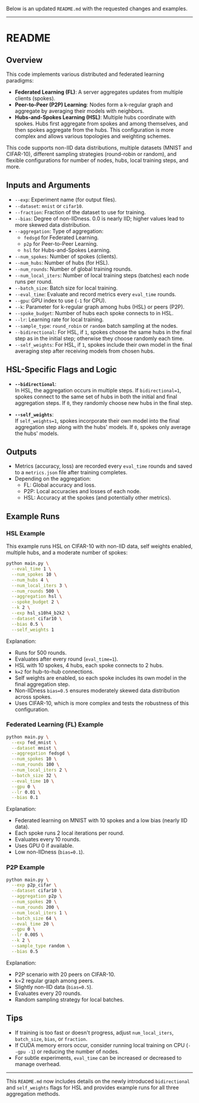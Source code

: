 Below is an updated `README.md` with the requested changes and examples.

---

# README

## Overview

This code implements various distributed and federated learning paradigms:

- **Federated Learning (FL)**: A server aggregates updates from multiple clients (spokes).
- **Peer-to-Peer (P2P) Learning**: Nodes form a k-regular graph and aggregate by averaging their models with neighbors.
- **Hubs-and-Spokes Learning (HSL)**: Multiple hubs coordinate with spokes. Hubs first aggregate from spokes and among themselves, and then spokes aggregate from the hubs. This configuration is more complex and allows various topologies and weighting schemes.

This code supports non-IID data distributions, multiple datasets (MNIST and CIFAR-10), different sampling strategies (round-robin or random), and flexible configurations for number of nodes, hubs, local training steps, and more.

## Inputs and Arguments

- `--exp`: Experiment name (for output files).
- `--dataset`: `mnist` or `cifar10`.
- `--fraction`: Fraction of the dataset to use for training.
- `--bias`: Degree of non-IIDness. 0.0 is nearly IID; higher values lead to more skewed data distribution.
- `--aggregation`: Type of aggregation:
  - `fedsgd` for Federated Learning.
  - `p2p` for Peer-to-Peer Learning.
  - `hsl` for Hubs-and-Spokes Learning.
- `--num_spokes`: Number of spokes (clients).
- `--num_hubs`: Number of hubs (for HSL).
- `--num_rounds`: Number of global training rounds.
- `--num_local_iters`: Number of local training steps (batches) each node runs per round.
- `--batch_size`: Batch size for local training.
- `--eval_time`: Evaluate and record metrics every `eval_time` rounds.
- `--gpu`: GPU index to use (`-1` for CPU).
- `--k`: Parameter for k-regular graph among hubs (HSL) or peers (P2P).
- `--spoke_budget`: Number of hubs each spoke connects to in HSL.
- `--lr`: Learning rate for local training.
- `--sample_type`: `round_robin` or `random` batch sampling at the nodes.
- `--bidirectional`: For HSL, if `1`, spokes choose the same hubs in the final step as in the initial step; otherwise they choose randomly each time.
- `--self_weights`: For HSL, if `1`, spokes include their own model in the final averaging step after receiving models from chosen hubs.

## HSL-Specific Flags and Logic

- **`--bidirectional`**:  
  In HSL, the aggregation occurs in multiple steps. If `bidirectional=1`, spokes connect to the same set of hubs in both the initial and final aggregation steps. If `0`, they randomly choose new hubs in the final step.
  
- **`--self_weights`**:  
  If `self_weights=1`, spokes incorporate their own model into the final aggregation step along with the hubs' models. If `0`, spokes only average the hubs' models.

## Outputs

- Metrics (accuracy, loss) are recorded every `eval_time` rounds and saved to a `metrics.json` file after training completes.
- Depending on the aggregation:
  - FL: Global accuracy and loss.
  - P2P: Local accuracies and losses of each node.
  - HSL: Accuracy at the spokes (and potentially other metrics).

## Example Runs

### HSL Example

This example runs HSL on CIFAR-10 with non-IID data, self weights enabled, multiple hubs, and a moderate number of spokes:

```bash
python main.py \
  --eval_time 1 \
  --num_spokes 10 \
  --num_hubs 4 \
  --num_local_iters 3 \
  --num_rounds 500 \
  --aggregation hsl \
  --spoke_budget 2 \
  --k 2 \
  --exp hsl_s10h4_b2k2 \
  --dataset cifar10 \
  --bias 0.5 \
  --self_weights 1
```

Explanation:
- Runs for 500 rounds.
- Evaluates after every round (`eval_time=1`).
- HSL with 10 spokes, 4 hubs, each spoke connects to 2 hubs.
- `k=2` for hub-to-hub connections.
- Self weights are enabled, so each spoke includes its own model in the final aggregation step.
- Non-IIDness `bias=0.5` ensures moderately skewed data distribution across spokes.
- Uses CIFAR-10, which is more complex and tests the robustness of this configuration.

### Federated Learning (FL) Example

```bash
python main.py \
  --exp fed_mnist \
  --dataset mnist \
  --aggregation fedsgd \
  --num_spokes 10 \
  --num_rounds 100 \
  --num_local_iters 2 \
  --batch_size 32 \
  --eval_time 10 \
  --gpu 0 \
  --lr 0.01 \
  --bias 0.1
```

Explanation:
- Federated learning on MNIST with 10 spokes and a low bias (nearly IID data).
- Each spoke runs 2 local iterations per round.
- Evaluates every 10 rounds.
- Uses GPU 0 if available.
- Low non-IIDness (`bias=0.1`).

### P2P Example

```bash
python main.py \
  --exp p2p_cifar \
  --dataset cifar10 \
  --aggregation p2p \
  --num_spokes 20 \
  --num_rounds 200 \
  --num_local_iters 1 \
  --batch_size 64 \
  --eval_time 20 \
  --gpu 0 \
  --lr 0.005 \
  --k 2 \
  --sample_type random \
  --bias 0.5
```

Explanation:
- P2P scenario with 20 peers on CIFAR-10.
- k=2 regular graph among peers.
- Slightly non-IID data (`bias=0.5`).
- Evaluates every 20 rounds.
- Random sampling strategy for local batches.

## Tips

- If training is too fast or doesn't progress, adjust `num_local_iters`, `batch_size`, `bias`, or `fraction`.
- If CUDA memory errors occur, consider running local training on CPU (`--gpu -1`) or reducing the number of nodes.
- For subtle experiments, `eval_time` can be increased or decreased to manage overhead.

---

This `README.md` now includes details on the newly introduced `bidirectional` and `self_weights` flags for HSL and provides example runs for all three aggregation methods.